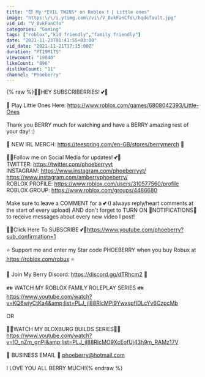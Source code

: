 ```yaml
---
title: "😈 My *EVIL TWINS* on Roblox ❗ | Little ones"
image: "https:\/\/i.ytimg.com\/vi\/V_8vkFanCfo\/hqdefault.jpg"
vid_id: "V_8vkFanCfo"
categories: "Gaming"
tags: ["roblox","kid friendly","family friendly"]
date: "2021-11-23T01:41:55+03:00"
vid_date: "2021-11-21T17:15:00Z"
duration: "PT19M17S"
viewcount: "19840"
likeCount: "896"
dislikeCount: "11"
channel: "Phoeberry"
---
```

{% raw %}🍓💕HEY SUBSCRIBERRIES! 💕🍓<br /><br />📌 Play Little Ones Here: <a rel="nofollow" target="blank" href="https://www.roblox.com/games/6808042393/Little-Ones">https://www.roblox.com/games/6808042393/Little-Ones</a><br /><br />Thank you BERRY much for watching and have a BERRY amazing rest of your day! :)<br /><br />🤩 NEW IRL MERCH: <a rel="nofollow" target="blank" href="https://teespring.com/en-GB/stores/berrymerch">https://teespring.com/en-GB/stores/berrymerch</a> 🤩<br /><br />🍓💕Follow me on Social Media for updates! 💕🍓<br />TWITTER: <a rel="nofollow" target="blank" href="https://twitter.com/phoeberryyt">https://twitter.com/phoeberryyt</a><br />INSTAGRAM: <a rel="nofollow" target="blank" href="https://www.instagram.com/phoeberryyt/">https://www.instagram.com/phoeberryyt/</a><br /><a rel="nofollow" target="blank" href="https://www.instagram.com/amberryphoeberry/">https://www.instagram.com/amberryphoeberry/</a><br />ROBLOX PROFILE: <a rel="nofollow" target="blank" href="https://www.roblox.com/users/310577560/profile">https://www.roblox.com/users/310577560/profile</a><br />ROBLOX GROUP: <a rel="nofollow" target="blank" href="https://www.roblox.com/groups/4486680">https://www.roblox.com/groups/4486680</a><br /><br />Make sure to leave a COMMENT for a 💕 (I always reply/heart comments at the start of every upload) AND don't forget to TURN ON 🔔NOTIFICATIONS🔔 to receive messages about every new video I post!<br /><br />🍓💕Click Here To SUBSCRIBE 💕🍓<a rel="nofollow" target="blank" href="https://www.youtube.com/phoeberry?sub_confirmation=1">https://www.youtube.com/phoeberry?sub_confirmation=1</a><br /><br />⭐ Support me and enter my Star code PHOEBERRY when you buy Robux at <a rel="nofollow" target="blank" href="https://roblox.com/robux">https://roblox.com/robux</a> ⭐<br /><br />🍓 Join My Berry Discord: <a rel="nofollow" target="blank" href="https://discord.gg/dTRhcm2">https://discord.gg/dTRhcm2</a> 🍓<br /><br />👪 WATCH MY ROBLOX FAMILY ROLEPLAY SERIES 👪 <a rel="nofollow" target="blank" href="https://www.youtube.com/watch?v=KQ6wiyCtKa4&amp;list=PLJ_jl88RlcMPi9YwxspfIDLcYv6CzpcMb">https://www.youtube.com/watch?v=KQ6wiyCtKa4&amp;list=PLJ_jl88RlcMPi9YwxspfIDLcYv6CzpcMb</a><br /><br />OR<br /><br />🏡🔨WATCH MY BLOXBURG BUILDS SERIES🔨🏡<br /><a rel="nofollow" target="blank" href="https://www.youtube.com/watch?v=IO_nZm_gnPI&amp;list=PLJ_jl88RlcMO9XcEofUj43h9m_RAMz17V">https://www.youtube.com/watch?v=IO_nZm_gnPI&amp;list=PLJ_jl88RlcMO9XcEofUj43h9m_RAMz17V</a><br /><br />💌 BUSINESS EMAIL 💌  phoeberry@hotmail.com<br /><br />I LOVE YOU ALL BERRY MUCH!{% endraw %}
